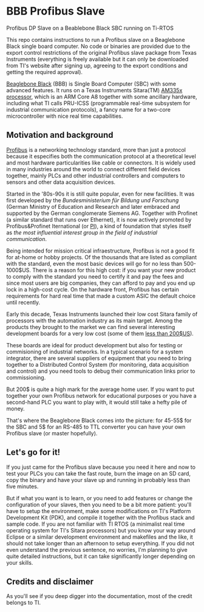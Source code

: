 # BBB Profibus Slave
Profibus DP Slave on a Beablebone Black SBC running on Ti-RTOS

This repo contains instructions to run a Profibus slave on a Beaglebone Black single board computer. No code or binaries are provided due to the export control restrictions of the original Profibus slave package from Texas Instruments (everything is freely available but it can only be downloaded from TI's website after signing up, agreeing to the export conditions and getting the required approval).

[Beaglebone Black](https://beagleboard.org/black) (BBB) is Single Board Computer (SBC) with some advanced features. It runs on a Texas Instruments Sitara(TM) [AM335x processor](http://www.ti.com/processors/sitara-arm/am335x-cortex-a8/overview.html), which is an ARM Core A8 together with some ancillary hardware, including what TI calls PRU-ICSS (programmable real-time subsystem for industrial communication protocols), a fancy name for a two-core microcontroller with nice real time capabilities.

## Motivation and background

[Profibus](https://en.wikipedia.org/wiki/Profibus) is a networking technology standard, more than just a protocol because it especifies both the communication protocol at a theoretical level and most hardware particularities like cable or connectors. It is widely used in many industries around the world to connect different field devices together, mainly PLCs and other industrial controllers and computers to sensors and other data acquisition devices.

Started in the '80s-90s it is still quite popular, even for new facilities. It was first developed by the *Bundesministerium für Bildung und Forschung* (German Ministry of Education and Research and later embraced and supported by the German conglomerate Siemens AG. Together with Profinet (a similar standard that runs over Ethernet), it is now actively promoted by Profibus&Profinet Iternational (or [PI](https://www.profibus.com/)), a kind of foundation that styles itself as *the most influential interest group in the field of industrial communication*.

Being intended for mission critical infraestructure, Profibus is not a good fit for at-home or hobby projects. Of the thousands that are listed as compliant with the standard, even the most basic devices will go for no less than 500-1000$US. There is a reason for this high cost: if you want your new product to comply with the standard you need to certify it and pay the fees and since most users are big companies, they can afford to pay and you end up lock in a high-cost cycle. On the hardware front, Profibus has certain requirements for hard real time that made a custom ASIC the default choice until recently.

Early this decade, Texas Instruments launched their low cost Sitara family of processors with the automation industry as its main target. Among the products they brought to the market we can find several interesting development boards for a very low cost (some of them [less than 200$US](http://www.ti.com/tool/tmdsice3359)).

These boards are ideal for product development but also for testing or commisioning of industrial networks. In a typical scenario for a system integrator, there are several suppliers of equipment that you need to bring together to a Distributed Control System (for monitoring, data acquisition and control) and you need tools to debug their communication links prior to commissioning.

But 200$ is quite a high mark for the average home user. If you want to put together your own Profibus network for educational purposes or you have a second-hand PLC you want to play with, it would still take a hefty pile of money.

That's where the Beaglebone Black comes into the picture: for 45-55$ for the SBC and 5$ for an RS-485 to TTL converter you can have your own Profibus slave (or master hopefully).

## Let's go for it!

If you just came for the Profibus slave because you need it here and now to test your PLCs you can take the fast route, burn the image on an SD card, copy the binary and have your slave up and running in probably less than five minutes.

But if what you want is to learn, or you need to add features or change the configuration of your slaves, then you need to be a bit more patient: you'll have to setup the environment, make some modifications on TI's Platform Development Kit (PDK), and compile it together with the Profibus stack and sample code. If you are not familiar with TI RTOS (a minimalist real time operating system for TI's Sitara processors) but you know your way around Eclipse or a similar development environment and makefiles and the like, it should not take longer than an afternoon to setup everything. If you did not even understand the previous sentence, no worries, I'm planning to give quite detailed instructions, but it can take significantly longer depending on your skills.

## Credits and disclaimer

As you'll see if you deep digger into the documentation, most of the credit belongs to TI.

